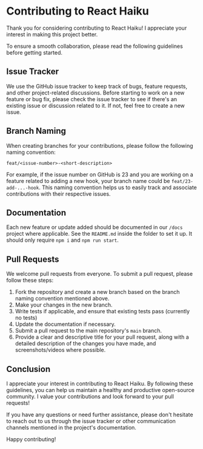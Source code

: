# Contributing to React Haiku

Thank you for considering contributing to React Haiku! I appreciate your interest in making this project better.

To ensure a smooth collaboration, please read the following guidelines before getting started.

## Issue Tracker

We use the GitHub issue tracker to keep track of bugs, feature requests, and other project-related discussions. Before starting to work on a new feature or bug fix, please check the issue tracker to see if there's an existing issue or discussion related to it. If not, feel free to create a new issue.

## Branch Naming

When creating branches for your contributions, please follow the following naming convention:

`feat/<issue-number>-<short-description>`

For example, if the issue number on GitHub is 23 and you are working on a feature related to adding a new hook, your branch name could be `feat/23-add-...-hook`. This naming convention helps us to easily track and associate contributions with their respective issues.

## Documentation

Each new feature or update added should be documented in our `/docs` project where applicable. See the `README.md` inside the folder to set it up. It should only require `npm i` and `npm run start`.

## Pull Requests

We welcome pull requests from everyone. To submit a pull request, please follow these steps:

1. Fork the repository and create a new branch based on the branch naming convention mentioned above.
2. Make your changes in the new branch.
3. Write tests if applicable, and ensure that existing tests pass (currently no tests)
4. Update the documentation if necessary.
5. Submit a pull request to the main repository's `main` branch.
6. Provide a clear and descriptive title for your pull request, along with a detailed description of the changes you have made, and screenshots/videos where possible.

## Conclusion

I appreciate your interest in contributing to React Haiku. By following these guidelines, you can help us maintain a healthy and productive open-source community. I value your contributions and look forward to your pull requests!

If you have any questions or need further assistance, please don't hesitate to reach out to us through the issue tracker or other communication channels mentioned in the project's documentation.

Happy contributing!

